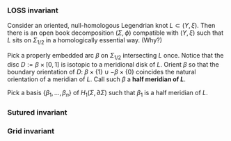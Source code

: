 ### LOSS invariant
Consider an oriented, null-homologous Legendrian knot $L \subset (Y,\xi)$. Then there is an open book decomposition  $(\Sigma,\phi)$ compatible with $(Y,\xi)$ such that $L$ sits on $\Sigma_{1/2}$ in a homologically essential way. (Why?)

Pick a properly embedded arc $\beta$ on $\Sigma_{1/2}$ intersecting $L$ once. Notice that the disc $D := \beta \times [0,1]$ is isotopic to a meridional disk of $L$. Orient $\beta$ so that the boundary orientation of $D$: $\beta \times \{1\} \cup -\beta \times \{0\}$ coincides the natural orientation of a meridian of $L$.  Call such $\beta$ a **half meridian of $L$**.

Pick a basis $\{\beta_1,...,\beta_n\}$ of $H_1(\Sigma, \partial \Sigma)$ such that $\beta_1$ is a half meridian of $L$.

### Sutured invariant

### Grid invariant

<!--stackedit_data:
eyJoaXN0b3J5IjpbMTE5ODgzNzA1NSwyMDIzNDAwODY4LC0yMT
I1OTA4NTEyLDc3Mjg1MzU4NCwxMzY4NDAzNDMyLC0xODgxODM3
MTI5LDE0MzY4NTg3NTQsNzM2OTkyODQ0XX0=
-->